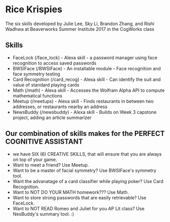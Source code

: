 # Rice Krispies
The six skills developed by Julie Lee, Sky Li, Brandon Zhang, and Rishi Wadhwa at Beaverworks Summer Institute 2017 in the CogWorks class

## Skills
* FaceLock (/face_lock) - Alexa skill - a password manager using face recognition to access saved passwords
* BWSIFace (/BWSIFace) - An installable module - Face recognition and face symmetry testing
* Card Recognition (/card_recog) - Alexa skill - Can identify the suit and value of standard playing cards
* Math (/math) - Alexa skill - Accesses the Wolfram Alpha API to compute mathematical functions
* Meetup (/meetups) - Alexa skill - Finds restaurants in between two addresses, or restaurants nearby an address
* NewsBuddy (/newsbuddy) - Alexa skill - Builds on Week 3 capstone project, adding an article summarizer

## Our combination of skills makes for the PERFECT COGNITIVE ASSISTANT
- we have SIX (6) CREATIVE SKILLS, that will ensure that you are always on top of your game. 
- Want to meet a friend? Use Meetup.
- Want to be a master of facial symmetry? Use BWSIFace's symmetry tool.
- Want the advanatage of a card classifier while playing poker? Use Card Recognition. 
- Want to NOT DO YOUR MATH homework??? Use Math.
- Want to store strong passwords that are easily retrievable? Use FaceLock.
- Want to NOT READ Romeo and Juliet for you AP Lit class? Use NesBuddy's summary tool.
:)
